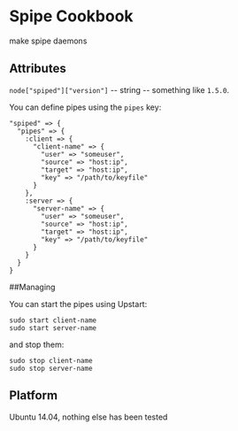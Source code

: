 # Spipe Cookbook

make spipe daemons


## Attributes

`node["spiped"]["version"]` -- string -- something like `1.5.0`.


You can define pipes using the `pipes` key:

    "spiped" => {
      "pipes" => {
        :client => {
          "client-name" => {
            "user" => "someuser",
            "source" => "host:ip",
            "target" => "host:ip",
            "key" => "/path/to/keyfile"
          }
        },
        :server => {
          "server-name" => {
            "user" => "someuser",
            "source" => "host:ip",
            "target" => "host:ip",
            "key" => "/path/to/keyfile"
          }
        }
      }
    }


##Managing

You can start the pipes using Upstart:

    sudo start client-name
    sudo start server-name

and stop them:

    sudo stop client-name
    sudo stop server-name


## Platform

Ubuntu 14.04, nothing else has been tested

